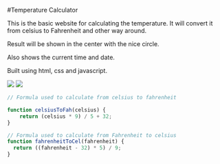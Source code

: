 #Temperature Calculator

This is the basic website for calculating the temperature. It will convert it from celsius to Fahrenheit and other way around.

Result will be shown in the center with the nice circle.

Also shows the current time and date.

Built using html, css and javascript.

![](image/TemperatureCalculator.gif)
![](image/temperatureCalculatorImage.png)

```Javascript
// Formula used to calculate from celsius to fahrenheit

function celsiusToFah(celsius) {
    return (celsius * 9) / 5 + 32;
}

// Formula used to calculate from Fahrenheit to celsius
function fahrenheitToCel(fahrenheit) {
  return ((fahrenheit - 32) * 5) / 9;
}
```
